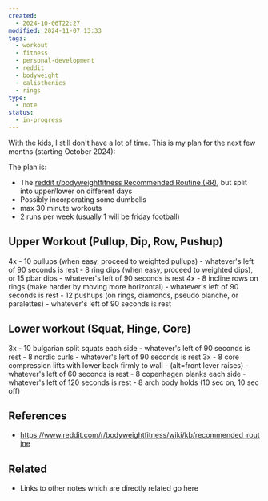 ```yaml
---
created:
  - 2024-10-06T22:27
modified: 2024-11-07 13:33
tags:
  - workout
  - fitness
  - personal-development
  - reddit
  - bodyweight
  - calisthenics
  - rings
type:
  - note
status:
  - in-progress
---
```

With the kids, I still don't have a lot of time. This is my plan for the next few months (starting October 2024):

The plan is:
- The [reddit r/bodyweightfitness Recommended Routine (RR)](https://www.reddit.com/r/bodyweightfitness/wiki/kb/recommended_routine), but split into upper/lower on different days
- Possibly incorporating some dumbells
- max 30 minute workouts
- 2 runs per week (usually 1 will be friday football)
## Upper Workout (Pullup, Dip, Row, Pushup)
4x 
	- 10 pullups (when easy, proceed to weighted pullups)
	- whatever's left of 90 seconds is rest
	- 8 ring dips (when easy, proceed to weighted dips), or 15 pbar dips
	- whatever's left of 90 seconds is rest
4x
	- 8 incline rows on rings (make harder by moving more horizontal)
	- whatever's left of 90 seconds is rest
	- 12 pushups (on rings, diamonds, pseudo planche, or paralettes)
	- whatever's left of 90 seconds is rest
## Lower workout (Squat, Hinge, Core)
3x
	- 10 bulgarian split squats each side
	- whatever's left of 90 seconds is rest
	- 8 nordic curls
	- whatever's left of 90 seconds is rest
3x
	- 8 core compression lifts with lower back firmly to wall
		- (alt=front lever raises)
	- whatever's left of 60 seconds is rest
	- 8 copenhagen planks each side
	- whatever's left of 120 seconds is rest
	- 8 arch body holds (10 sec on, 10 sec off)

## References
* https://www.reddit.com/r/bodyweightfitness/wiki/kb/recommended_routine
## Related

* Links to other notes which are directly related go here